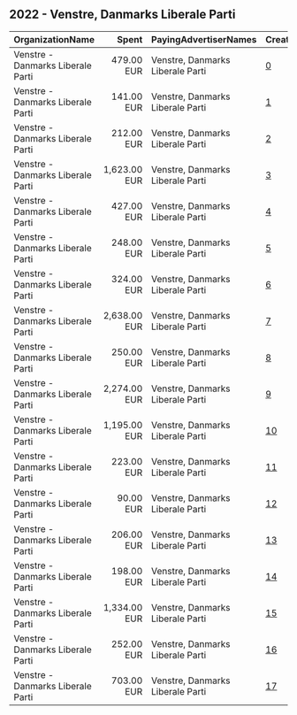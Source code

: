 ## 2022 - Venstre, Danmarks Liberale Parti 
|OrganizationName|Spent|PayingAdvertiserNames|CreativeUrls|Impressions|Genders|AgeBrackets|CountryCodes|BillingAddresses|CandidateBallotInformation|
|:---|---:|:---|:---|---:|:---|:---|:---|:---|:---|
|Venstre - Danmarks Liberale Parti|479.00 EUR|Venstre, Danmarks Liberale Parti|[0](https://www.snap.com/political-ads/asset/cf824ee0e7aec4020a70891e2f53dc18d8428c0c28fb372755f935edb55e01b2?mediaType=jpeg)|42,991||18+|denmark|"Søllerødvej 30,Holte,2840,DK"|Venstre|
|Venstre - Danmarks Liberale Parti|141.00 EUR|Venstre, Danmarks Liberale Parti|[1](https://www.snap.com/political-ads/asset/10b18ddfd2a29baa56764fbf21ae1fe5dc24b53e9f23e1c99ec52a759eb017e9?mediaType=jpg)|13,987||18+|denmark|"Søllerødvej 30,Holte,2840,DK"|Venstre|
|Venstre - Danmarks Liberale Parti|212.00 EUR|Venstre, Danmarks Liberale Parti|[2](https://www.snap.com/political-ads/asset/7cc9ba73164aedda2aedaa9cfcf55b02c7e8d51fdc58cef639858ccd7b5ef8f4?mediaType=jpg)|78,122||18+|denmark|"Søllerødvej 30,Holte,2840,DK"|Venstre|
|Venstre - Danmarks Liberale Parti|1,623.00 EUR|Venstre, Danmarks Liberale Parti|[3](https://www.snap.com/political-ads/asset/0c59d0736cbb535d41ae5cf7b6a594bc9c8cbe76f7932b05ff1804c16b6019f2?mediaType=mp4)|143,130||18+|denmark|"Søllerødvej 30,Holte,2840,DK"|Venstre|
|Venstre - Danmarks Liberale Parti|427.00 EUR|Venstre, Danmarks Liberale Parti|[4](https://www.snap.com/political-ads/asset/7b9c3c02e969864dc61ba7e94cba005d52d3be30e0194659b175749037ce40fd?mediaType=jpg)|122,056||35+|denmark|"Søllerødvej 30,Holte,2840,DK"|Venstre|
|Venstre - Danmarks Liberale Parti|248.00 EUR|Venstre, Danmarks Liberale Parti|[5](https://www.snap.com/political-ads/asset/8184319b215c4fea957cd740987f07470850e63902d6368b9bcb93f68ccaff59?mediaType=jpg)|91,551||18+|denmark|"Søllerødvej 30,Holte,2840,DK"|Venstre|
|Venstre - Danmarks Liberale Parti|324.00 EUR|Venstre, Danmarks Liberale Parti|[6](https://www.snap.com/political-ads/asset/9935ed311c615bbcab553e167b500867842c8aee4b2b8ede4c965cb3926488d8?mediaType=mp4)|159,985|||denmark|"Søllerødvej 30,Holte,2840,DK"|Venstre|
|Venstre - Danmarks Liberale Parti|2,638.00 EUR|Venstre, Danmarks Liberale Parti|[7](https://www.snap.com/political-ads/asset/202d333f65b92ac3ee5f98de01fef338bcc2e62215615838a475987126be6bcc?mediaType=jpg)|146,504||18+|denmark|"Søllerødvej 30,Holte,2840,DK"|Venstre|
|Venstre - Danmarks Liberale Parti|250.00 EUR|Venstre, Danmarks Liberale Parti|[8](https://www.snap.com/political-ads/asset/cf824ee0e7aec4020a70891e2f53dc18d8428c0c28fb372755f935edb55e01b2?mediaType=jpeg)|36,361||18+|denmark|"Søllerødvej 30,Holte,2840,DK"|Venstre|
|Venstre - Danmarks Liberale Parti|2,274.00 EUR|Venstre, Danmarks Liberale Parti|[9](https://www.snap.com/political-ads/asset/aa03e6ecab4ffaf07dd6aae69fe177805f09b113e7aad8513b15684b638fe2b6?mediaType=jpg)|3,178,626||16-25|denmark|"Søllerødvej 30,Holte,2840,DK"|Venstre|
|Venstre - Danmarks Liberale Parti|1,195.00 EUR|Venstre, Danmarks Liberale Parti|[10](https://www.snap.com/political-ads/asset/61ebde12942b4574b8070a333a653e1aa9fb57c045e94893ed5044acd4a7c3aa?mediaType=jpg)|523,422||18-49|denmark|"Søllerødvej 30,Holte,2840,DK"|Venstre|
|Venstre - Danmarks Liberale Parti|223.00 EUR|Venstre, Danmarks Liberale Parti|[11](https://www.snap.com/political-ads/asset/509d43cf9828de22ea8190af3fc5db2030fd58dec4249f734973d777dcfbc175?mediaType=jpg)|82,722||18+|denmark|"Søllerødvej 30,Holte,2840,DK"|Venstre|
|Venstre - Danmarks Liberale Parti|90.00 EUR|Venstre, Danmarks Liberale Parti|[12](https://www.snap.com/political-ads/asset/dc29c44dfe693fd5d646a987586285f12dfa9480fef34f8d0631a35ea3281c7a?mediaType=jpeg)|71,073||15-49|denmark|"Søllerødvej 30,Holte,2840,DK"|Venstre|
|Venstre - Danmarks Liberale Parti|206.00 EUR|Venstre, Danmarks Liberale Parti|[13](https://www.snap.com/political-ads/asset/9ac54cb7ec5764e1e6605c06d569392fd130a18d14dbfff11d536ce61be9bf58?mediaType=jpg)|15,706||18+|denmark|"Søllerødvej 30,Holte,2840,DK"|Venstre|
|Venstre - Danmarks Liberale Parti|198.00 EUR|Venstre, Danmarks Liberale Parti|[14](https://www.snap.com/political-ads/asset/c6a370a612e802ea80cf24789778e341d5421bba8808c6bb0b0ee7be7f3f94c7?mediaType=jpg)|73,317||18+|denmark|"Søllerødvej 30,Holte,2840,DK"|Venstre|
|Venstre - Danmarks Liberale Parti|1,334.00 EUR|Venstre, Danmarks Liberale Parti|[15](https://www.snap.com/political-ads/asset/c0b74cee23dbc68bc2ff6d7c82823d77a75f444961508b4d2e397f24e36abac2?mediaType=jpg)|582,957||18-49|denmark|"Søllerødvej 30,Holte,2840,DK"|Venstre|
|Venstre - Danmarks Liberale Parti|252.00 EUR|Venstre, Danmarks Liberale Parti|[16](https://www.snap.com/political-ads/asset/3f521f0fe97b21b2dd404493bac2e83d3ab28dfbc3e01db201bb992f3e6ab3e8?mediaType=jpg)|93,073||18+|denmark|"Søllerødvej 30,Holte,2840,DK"|Venstre|
|Venstre - Danmarks Liberale Parti|703.00 EUR|Venstre, Danmarks Liberale Parti|[17](https://www.snap.com/political-ads/asset/7398d5062b8e4bf031cacaf1bfb965c1f0712f1ed34a9721d69d29ec20451d55?mediaType=jpeg)|73,175||18-45|denmark|"Søllerødvej 30,Holte,2840,DK"|Venstre|

